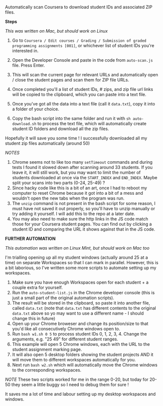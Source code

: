 Automatically scan Coursera to download student IDs and associated ZIP files.

**Steps**

*This was written on Mac, but should work on Linux*

1. Go to `Coursera / Edit courses / Grading / Submission of graded programming assignments [001]`, or whichever list of student IDs you're interested in.
2. Open the Developer Console and paste in the code from `auto-scan.js` file. Press Enter.
3. This will scan the current page for relevant URLs and automatically open / close the student pages and scan them for ZIP file URLs.
4. Once completed you'll a list of student IDs, # zips, and zip file url links will be copied to the clipboard, which you can paste into a text file.

5. Once you've got all the data into a text file (call it `data.txt`), copy it into a folder of your choice.
6. Copy the bash script into the same folder and run it with `sh auto-download.sh` to process the text file, which will automatically create student ID folders and download all the zip files.

Hopefully it will save you some time ! I successfully downloaded all my student zip files automatically (around 50)

*NOTES*

1. Chrome seems not to like too many `setTimeout` commands and during tests I found it slowed down after scanning around 33 students. If you leave it, it will still work, but you may want to limit the number of students downloaded at once via the `START_INDEX` and `END_INDEX`. Maybe split your scans into two parts (0-24, 25-49) ?
2. Since hacky code like this is a bit of an art, once I had to reboot my computer to reset Chrome because it got into a bit of a mess and wouldn't open the new tabs when the program was run.
3. The `unzip` command is not present in the bash script for some reason, I must have not saved it out properly, so you'll have to unzip manually or try adding it yourself. I will add this to the repo at a later date.
4. You may also need to make sure the http links in the JS code match those for your Coursera student pages. You can find out by clicking a student ID and comparing the URL it shows against that in the JS code.

**FURTHER AUTOMATION**

*This automation was written on Linux Mint, but should work on Mac too*

I'm trialling opening up all my student windows (actually around 25 at a time) on separate Workspaces so that I can mark in parallel. However, this is a bit laborious, so I've written some more scripts to automate setting up my workspaces.

1. Make sure you have enough Workspaces open for each student + a couple extra for yourself.
2. Run the `auto-student-list.js` in the Chrome developer console (this is just a small part of the original automation scripts).
3. The result will be stored in the clipboard, so paste it into another file, called `data.txt` (note that `data.txt` has different contents to the original `data.txt` above so yo may want to use a different name - I should change this in future)
4. Open up your Chrome broweser and change its position/size to that you'd like all consecutively Chrome windows open to.
5. Run `bash w1.sh 0 5` to process student IDs 0, 1, 2, 3, 4. Change the arguments, e.g. "25 49" for different student ranges.
6. This example will open 5 Chrome windows, each with the URL to the student assignment marking page.
7. It will also open 5 desktop folders showing the student projects AND it will move them to different workspaces automatically for you.
8. Next run `bash w2.sh` which will automatically move the Chrome windows to the corresponding workspaces.

*NOTE* These two scripts worked for me in the range 0-20, but today for 20-50 they seem a little buggy so I need to debug them for sure !

It saves me a lot of time and labour setting up my desktop workspaces and windows.
